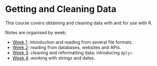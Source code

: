 # Getting and Cleaning Data

This course covers obtaining and cleaning data with and for use with R.

Notes are organised by week:

 * [Week 1](week1.md): introduction and reading from several file formats.
 * [Week 2](week2.md): reading from databases, websites and APIs.
 * [Week 3](week3.md): cleaning and reformatting data; introducing `dplyr`.
 * [Week 4](week4.md): working with strings and dates.
